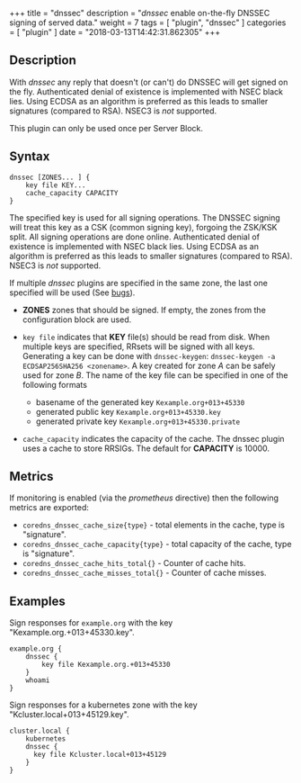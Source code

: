 +++
title = "dnssec"
description = "*dnssec* enable on-the-fly DNSSEC signing of served data."
weight = 7
tags = [ "plugin", "dnssec" ]
categories = [ "plugin" ]
date = "2018-03-13T14:42:31.862305"
+++

## Description

With *dnssec* any reply that doesn't (or can't) do DNSSEC will get signed on the fly. Authenticated
denial of existence is implemented with NSEC black lies. Using ECDSA as an algorithm is preferred as
this leads to smaller signatures (compared to RSA). NSEC3 is *not* supported.

This plugin can only be used once per Server Block.

## Syntax

~~~
dnssec [ZONES... ] {
    key file KEY...
    cache_capacity CAPACITY
}
~~~

The specified key is used for all signing operations. The DNSSEC signing will treat this key as a
CSK (common signing key), forgoing the ZSK/KSK split. All signing operations are done online.
Authenticated denial of existence is implemented with NSEC black lies. Using ECDSA as an algorithm
is preferred as this leads to smaller signatures (compared to RSA). NSEC3 is *not* supported.

If multiple *dnssec* plugins are specified in the same zone, the last one specified will be
used (See [bugs](#bugs)).

* **ZONES** zones that should be signed. If empty, the zones from the configuration block
    are used.

* `key file` indicates that **KEY** file(s) should be read from disk. When multiple keys are specified, RRsets
  will be signed with all keys. Generating a key can be done with `dnssec-keygen`: `dnssec-keygen -a
  ECDSAP256SHA256 <zonename>`. A key created for zone *A* can be safely used for zone *B*. The name of the
  key file can be specified in one of the following formats

    * basename of the generated key `Kexample.org+013+45330`
    * generated public key `Kexample.org+013+45330.key`
    * generated private key `Kexample.org+013+45330.private`

* `cache_capacity` indicates the capacity of the cache. The dnssec plugin uses a cache to store
  RRSIGs. The default for **CAPACITY** is 10000.

## Metrics

If monitoring is enabled (via the *prometheus* directive) then the following metrics are exported:

* `coredns_dnssec_cache_size{type}` - total elements in the cache, type is "signature".
* `coredns_dnssec_cache_capacity{type}` - total capacity of the cache, type is "signature".
* `coredns_dnssec_cache_hits_total{}` - Counter of cache hits.
* `coredns_dnssec_cache_misses_total{}` - Counter of cache misses.

## Examples

Sign responses for `example.org` with the key "Kexample.org.+013+45330.key".

~~~ corefile
example.org {
    dnssec {
        key file Kexample.org.+013+45330
    }
    whoami
}
~~~

Sign responses for a kubernetes zone with the key "Kcluster.local+013+45129.key".

~~~
cluster.local {
    kubernetes
    dnssec {
      key file Kcluster.local+013+45129
    }
}
~~~
